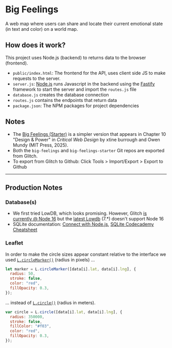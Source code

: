 # Big Feelings

A web map where users can share and locate their current emotional state (in text and color) on a world map.

## How does it work?

This project uses Node.js (backend) to returns data to the browser (frontend).

- `public/index.html`: The frontend for the API, uses client side JS to make requests to the server.
- `server.js`: [Node.js](https://nodejs.org/en/about/) runs Javascript in the backend using the [Fastify](https://www.fastify.io/) framework to start the server and import the `routes.js` file
- `database.js` creates the database connection
- `routes.js` contains the endpoints that return data
- `package.json`: The NPM packages for project dependencies

## Notes

- The [Big Feelings (Starter)](https://glitch.com/edit/#!/big-feelings-starter) is a simpler version that appears in Chapter 10 "Design & Power" in <em>Critical Web Design</em> by xtine burrough and Owen Mundy (MIT Press, 2025).
- Both the `big-feelings` and `big-feelings-starter` Git repos are exported from Glitch.
- To export from Glitch to Github: Click Tools > Import/Export > Export to Github


<hr>



## Production Notes

### Database(s)

- We first tried LowDB, which looks promising. However, Glitch [is currently @ Node 16](https://help.glitch.com/hc/en-us/articles/16287495688845-What-version-of-Node-can-I-use-and-how-do-I-change-update-upgrade-it) but the [latest Lowdb](https://github.com/typicode/lowdb/releases) (7.\*) doesn't support Node 16
- SQLite documentation: [Connect with Node.js](https://www.sqlitetutorial.net/sqlite-nodejs/connect/), [SQLite Codecademy Cheatsheet](https://www.codecademy.com/learn/connecting-javascript-and-sql/modules/learn-node-sqlite-module/cheatsheet)

### Leaflet

In order to make the circle sizes appear constant relative to the interface we used [`L.circleMarker()`](https://leafletjs.com/reference.html#circlemarker-option) (radius in pixels) ...

```js
let marker = L.circleMarker([data[i].lat, data[i].lng], {
  radius: 50,
  stroke: false,
  color: "red",
  fillOpacity: 0.3,
});
```

... instead of [`L.circle()`](https://leafletjs.com/reference.html#circle) (radius in meters).

```js
var circle = L.circle([data[i].lat, data[i].lng], {
  radius: 350000,
  stroke: false,
  fillColor: "#f03",
  color: "red",
  fillOpacity: 0.3,
});
```
